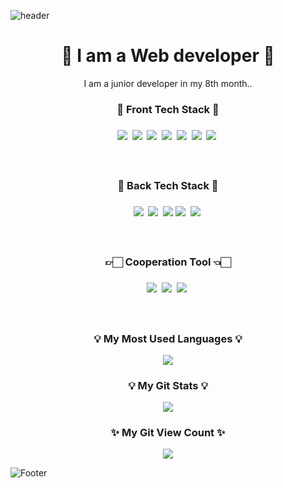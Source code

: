 ![header](https://capsule-render.vercel.app/api?type=waving&color=timeGradient&height=200&section=header&text=Hello&#160;World!&#160;I'm&#160;Chaaaniii😎&fontSize=50&animation=twinkling)

<h1 align="center">🌱 I am a Web developer 🌱 </h1>
<p align="center">I am a junior developer in my 8th month..<p>

<h3 align="center">🌝 Front Tech Stack 🌝<h3>
<p align="center">
  <img src="https://img.shields.io/badge/JavaScript-F7DF1E?style=flat&logo=JavaScript&logoColor=black"/></a>&nbsp
  <img src="https://img.shields.io/badge/CSS3-1572B6?style=flat&logo=css3&logoColor=white"/></a>&nbsp
  <img src="https://img.shields.io/badge/HTML5-E34F26?style=flat&logo=html5&logoColor=white"/></a>&nbsp
  <img src="https://img.shields.io/badge/React-61DAFB?style=flat&logo=React&logoColor=black"/></a>&nbsp
<!--   <img src="https://img.shields.io/badge/Sass-CC6699?style=flat&logo=Sass&logoColor=white"/></a>&nbsp</br> -->
  <img src="https://img.shields.io/badge/jQuery-0769AD?style=flat&logo=jQuery&logoColor=white"/>&nbsp
  <img src="https://img.shields.io/badge/PHP-777BB4?style=flat&logo=PHP&logoColor=white"/>&nbsp
  <img src="https://img.shields.io/badge/Thymeleaf-005F0F?style=flat&logo=Thymeleaf&logoColor=white"/>&nbsp
</p>
</br>

<h3 align="center">🌚 Back Tech Stack 🌚<h3>
<p align="center">
<!--   <img src="https://img.shields.io/badge/Python-3776AB?style=flat&logo=Python&logoColor=white"/></a>&nbsp
  <img src="https://img.shields.io/badge/Django-092E20?style=flat&logo=Django&logoColor=white"/></a>&nbsp -->
  <img src="https://img.shields.io/badge/PHP-777BB4?style=flat&logo=PHP&logoColor=white"/>&nbsp
  <img src="https://img.shields.io/badge/CodeIgniter-EF4223?style=flat&logo=CodeIgniter&logoColor=white"/>&nbsp
  <img src="https://img.shields.io/badge/Java-007396?style=flat&logo=OpenJDK&logoColor=white"/>
  <img src="https://img.shields.io/badge/SpringBoot-6DB33F?style=flat&logo=SpringBoot&logoColor=white"/>&nbsp
  <img src="https://img.shields.io/badge/Firebase-FFCA28?style=flat&logo=Firebase&logoColor=black"/>&nbsp
</p>
</br>

<h3 align="center">👉🏻 Cooperation Tool 👈🏻<h3>
<p align="center">
  <img src="https://img.shields.io/badge/Notion-fff?style=flat&logo=notion&logoColor=black"/>&nbsp
  <img src="https://img.shields.io/badge/Slack-4A154B?style=flat&logo=slack&logoColor=white"/>&nbsp
  <img src="https://img.shields.io/badge/GitHub-000?style=flat&logo=github&logoColor=white"/>&nbsp
</p>
</br>
    
<h3 align="center">💡 My Most Used Languages 💡</h3>
<p align="center">
  <a href="https://github.com/chaaaniii">
<!--     <img align="center" src="https://github-readme-stats.vercel.app/api/top-langs/?username=chaaaniii&layout=compact&show_icons=true&show_owner=ture&hide_title=true" /> -->
        <img align="center" src="https://github-readme-stats-git-masterrstaa-rickstaa.vercel.app/api/top-langs/?username=chaaaniii&layout=compact&show_icons=true&show_owner=ture&hide_title=true" />
  </a>
</p>

<h3 align="center">💡 My Git Stats 💡</h3>
<p align="center">
  <a href="https://github.com/chaaaniii">
<!--     <img align="center" src="https://github-readme-stats.vercel.app/api?username=chaaaniii&hide=contribs,prs&hide_title=true" /> -->
        <img align="center" src="https://github-readme-stats-git-masterrstaa-rickstaa.vercel.app/api?username=chaaaniii&hide=contribs,prs&hide_title=true" />
  </a>
</p>

<h3 align="center">✨ My Git View Count ✨</h3>
<p align="center">
<!-- Git View Count -->
<a href="https://hits.seeyoufarm.com"><img src="https://hits.seeyoufarm.com/api/count/incr/badge.svg?url=https%3A%2F%2Fgithub.com%2Fchaaaniii&count_bg=%23747474&title_bg=%23393939&icon=git.svg&icon_color=%23FFFFFF&title=Git&edge_flat=false"/></a>
</p>

![Footer](https://capsule-render.vercel.app/api?type=waving&color=timeGradient&height=100&section=footer)
